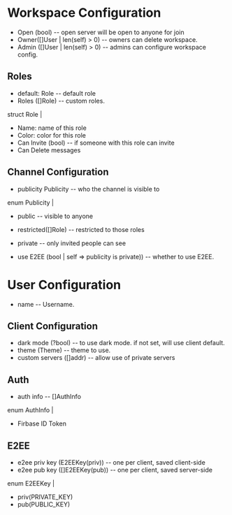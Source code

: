 # Workspace Configuration

- Open (bool) -- open server will be open to anyone for join
- Owner([]User | len(self) > 0) -- owners can delete workspace.
- Admin ([]User | len(self) > 0) -- admins can configure workspace config.

## Roles

- default: Role -- default role
- Roles ([]Role) -- custom roles.

struct Role |

- Name: name of this role
- Color: color for this role
- Can Invite (bool) -- if someone with this role can invite
- Can Delete messages

## Channel Configuration

- publicity Publicity -- who the channel is visible to

enum Publicity |

- public -- visible to anyone
- restricted([]Role) -- restricted to those roles
- private -- only invited people can see

- use E2EE (bool | self => publicity is private)) -- whether to use E2EE.

# User Configuration

- name -- Username.

## Client Configuration

- dark mode (?bool) -- to use dark mode. if not set, will use client default.
- theme (Theme) -- theme to use.
- custom servers ([]addr) -- allow use of private servers

## Auth

- auth info -- []AuthInfo

enum AuthInfo |

- Firbase ID Token

## E2EE

- e2ee priv key (E2EEKey(priv)) -- one per client, saved client-side
- e2ee pub key ([]E2EEKey(pub)) -- one per client, saved server-side

enum E2EEKey |

- priv(PRIVATE_KEY)
- pub(PUBLIC_KEY)
